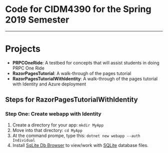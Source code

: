 # Code for CIDM4390 for the Spring 2019 Semester

---

# Projects

* __PRPCOneRide__: A testbed for concepts that will assist students in doing PRPC One Ride
* __RazorPagesTutorial__: A walk-through of the pages tutorial
* __RazorPagesTutorialWithIdentity__: A walk-through of the pages tutorial with Identity and Azure deployment


## Steps for __RazorPagesTutorialWithIdentity__

### Step One: Create webapp with Identity

1. Create a directory for your app: `mkdir MyApp`
2. Move into that directory: `cd MyApp`
3. At the command prompe, type this: `dotnet new webapp --auth Individual`
4. Install [SqLite Db Browser](https://sqlitebrowser.org/dl/) to view/work with [SQLite](https://sqlite.org/index.html) database files.